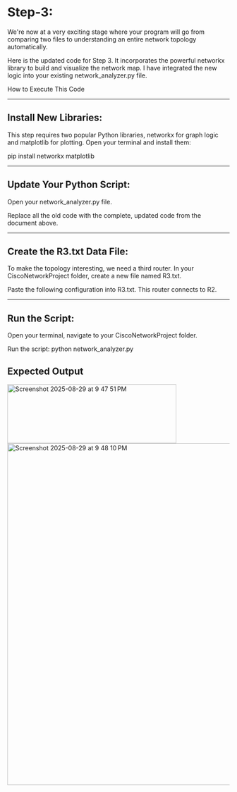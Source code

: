 # Step-3:

We're now at a very exciting stage where your program will go from comparing two files to understanding an entire network topology automatically.

Here is the updated code for Step 3. It incorporates the powerful networkx library to build and visualize the network map. I have integrated the new logic into your existing network_analyzer.py file.

How to Execute This Code

--------------------------------------------------------------------------------------------------------------------------------------------------

## Install New Libraries:

This step requires two popular Python libraries, networkx for graph logic and matplotlib for plotting. Open your terminal and install them:

pip install networkx matplotlib

-------------------------
## Update Your Python Script:

Open your network_analyzer.py file.

Replace all the old code with the complete, updated code from the document above.

-------------------------

## Create the R3.txt Data File:

To make the topology interesting, we need a third router. In your CiscoNetworkProject folder, create a new file named R3.txt.

Paste the following configuration into R3.txt. This router connects to R2.

-------------------------

## Run the Script:

Open your terminal, navigate to your CiscoNetworkProject folder.

Run the script: python network_analyzer.py

## Expected Output

<img width="383" height="134" alt="Screenshot 2025-08-29 at 9 47 51 PM" src="https://github.com/user-attachments/assets/b32fe7d3-d63f-4e67-8046-d1dd47a42b45" />

<img width="912" height="776" alt="Screenshot 2025-08-29 at 9 48 10 PM" src="https://github.com/user-attachments/assets/debe02dc-b05f-442d-b0d1-152af5d12d22" />





